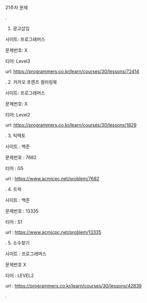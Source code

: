 
21주차 문제





.
1. 광고삽입

사이트: 프로그래머스

문제번호: X

티어: Level3

url: https://programmers.co.kr/learn/courses/30/lessons/72414



.
2. 카카오 프렌즈 컬러링북

사이트: 프로그래머스

문제번호: X

티어: Level2

url: https://programmers.co.kr/learn/courses/30/lessons/1829



.
3. 틱택토

사이트 : 백준

문제번호 : 7682

티어 : G5

url : https://www.acmicpc.net/problem/7682



.
4. 트럭

사이트 : 백준

문제번호 :  13335

티어 : S1

url : https://www.acmicpc.net/problem/13335



.
5. 소수찾기

사이트 : 프로그래머스

문제번호 X

티어 : LEVEL2

url : https://programmers.co.kr/learn/courses/30/lessons/42839



.
